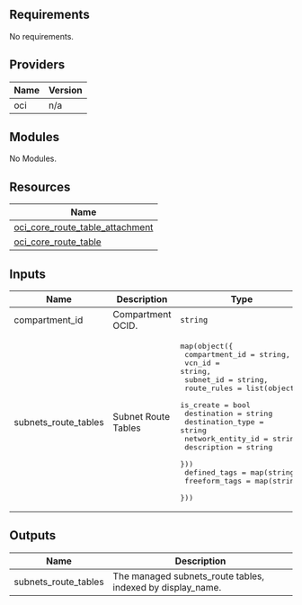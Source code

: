 ## Requirements

No requirements.

## Providers

| Name | Version |
|------|---------|
| oci | n/a |

## Modules

No Modules.

## Resources

| Name |
|------|
| [oci_core_route_table_attachment](https://registry.terraform.io/providers/hashicorp/oci/latest/docs/resources/core_route_table_attachment) |
| [oci_core_route_table](https://registry.terraform.io/providers/hashicorp/oci/latest/docs/resources/core_route_table) |

## Inputs

| Name | Description | Type | Default | Required |
|------|-------------|------|---------|:--------:|
| compartment\_id | Compartment OCID. | `string` | n/a | yes |
| subnets\_route\_tables | Subnet Route Tables | <pre>map(object({<br>    compartment_id    = string,<br>    vcn_id            = string,<br>    subnet_id         = string,<br>    route_rules = list(object({<br>      is_create         = bool<br>      destination       = string<br>      destination_type  = string<br>      network_entity_id = string<br>      description       = string<br>    }))<br>    defined_tags      = map(string)<br>    freeform_tags     = map(string)<br>  }))</pre> | n/a | yes |

## Outputs

| Name | Description |
|------|-------------|
| subnets\_route\_tables | The managed subnets\_route tables, indexed by display\_name. |

